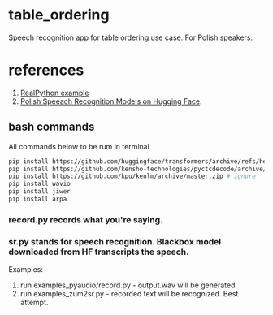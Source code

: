 # table_ordering
Speech recognition app for table ordering use case.
For Polish speakers.

# references

1. [RealPython example](https://realpython.com/python-speech-recognition/#working-with-microphones)
2. [Polish Speeach Recognition Models on Hugging Face](https://huggingface.co/models?language=pl&pipeline_tag=automatic-speech-recognition&sort=downloads). 

## bash commands

All commands below to be rum in terminal

```bash
pip install https://github.com/huggingface/transformers/archive/refs/heads/master.zip
pip install https://github.com/kensho-technologies/pyctcdecode/archive/refs/heads/main.zip
pip install https://github.com/kpu/kenlm/archive/master.zip # ignore
pip install wavio
pip install jiwer
pip install arpa

```
### **record.py** records what you're saying.
### **sr.py** stands for speech recognition. Blackbox model downloaded from HF transcripts the speech.

Examples:
1. run examples_pyaudio/record.py - output.wav will be generated 
2. run examples_zum2sr.py - recorded text will be recognized. Best attempt.